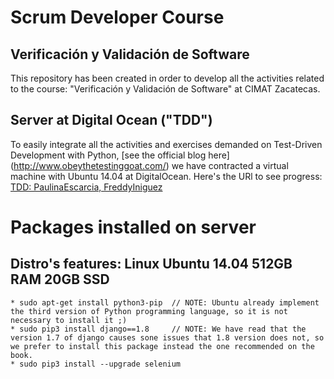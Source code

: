 # Scrum Developer Course
## Verificación y Validación de Software
This repository has been created in order to develop all the activities related to the course: "Verificación y Validación de Software" at CIMAT Zacatecas.

## Server at Digital Ocean ("TDD")
To easily integrate all the activities and exercises demanded on Test-Driven Development with Python, [see the official blog here] (http://www.obeythetestinggoat.com/) we have contracted a virtual machine with Ubuntu 14.04 at DigitalOcean.
Here's the URl to see progress: [TDD: PaulinaEscarcia, FreddyIniguez](https://159.203.110.192)

# Packages installed on server
## Distro's features: Linux Ubuntu 14.04 512GB RAM 20GB SSD
	* sudo apt-get install python3-pip 	// NOTE: Ubuntu already implement the third version of Python programming language, so it is not necessary to install it ;)
	* sudo pip3 install django==1.8 	// NOTE: We have read that the version 1.7 of django causes sone issues that 1.8 version does not, so we prefer to install this package instead the one recommended on the book. 
	* sudo pip3 install --upgrade selenium
